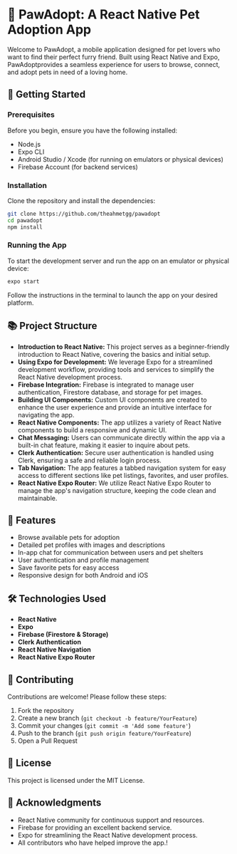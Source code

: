 # 🐾 PawAdopt: A React Native Pet Adoption App

Welcome to PawAdopt, a mobile application designed for pet lovers who want to find their perfect furry friend. Built using React Native and Expo, PawAdoptprovides a seamless experience for users to browse, connect, and adopt pets in need of a loving home.

## 🚀 Getting Started

### Prerequisites

Before you begin, ensure you have the following installed:

- Node.js
- Expo CLI
- Android Studio / Xcode (for running on emulators or physical devices)
- Firebase Account (for backend services)

### Installation

Clone the repository and install the dependencies:

```bash
git clone https://github.com/theahmetgg/pawadopt
cd pawadopt
npm install
```

### Running the App

To start the development server and run the app on an emulator or physical device:

```bash
expo start
```

Follow the instructions in the terminal to launch the app on your desired platform.

## 📚 Project Structure

- **Introduction to React Native:** This project serves as a beginner-friendly introduction to React Native, covering the basics and initial setup.
- **Using Expo for Development:** We leverage Expo for a streamlined development workflow, providing tools and services to simplify the React Native development process.
- **Firebase Integration:** Firebase is integrated to manage user authentication, Firestore database, and storage for pet images.
- **Building UI Components:** Custom UI components are created to enhance the user experience and provide an intuitive interface for navigating the app.
- **React Native Components:** The app utilizes a variety of React Native components to build a responsive and dynamic UI.
- **Chat Messaging:** Users can communicate directly within the app via a built-in chat feature, making it easier to inquire about pets.
- **Clerk Authentication:** Secure user authentication is handled using Clerk, ensuring a safe and reliable login process.
- **Tab Navigation:** The app features a tabbed navigation system for easy access to different sections like pet listings, favorites, and user profiles.
- **React Native Expo Router:** We utilize React Native Expo Router to manage the app's navigation structure, keeping the code clean and maintainable.

## 🔧 Features

- Browse available pets for adoption
- Detailed pet profiles with images and descriptions
- In-app chat for communication between users and pet shelters
- User authentication and profile management
- Save favorite pets for easy access
- Responsive design for both Android and iOS

## 🛠 Technologies Used

- **React Native**
- **Expo**
- **Firebase (Firestore & Storage)**
- **Clerk Authentication**
- **React Native Navigation**
- **React Native Expo Router**

## 🤝 Contributing

Contributions are welcome! Please follow these steps:

1. Fork the repository
2. Create a new branch (`git checkout -b feature/YourFeature`)
3. Commit your changes (`git commit -m 'Add some feature'`)
4. Push to the branch (`git push origin feature/YourFeature`)
5. Open a Pull Request

## 📄 License

This project is licensed under the MIT License.

## 🐶 Acknowledgments

- React Native community for continuous support and resources.
- Firebase for providing an excellent backend service.
- Expo for streamlining the React Native development process.
- All contributors who have helped improve the app.!
